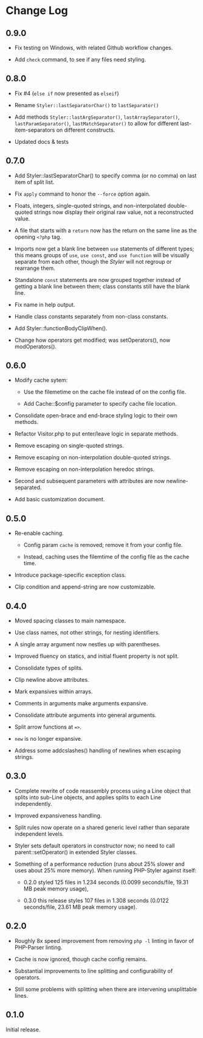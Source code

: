 # Change Log

## 0.9.0

- Fix testing on Windows, with related Github workflow changes.

- Add `check` command, to see if any files need styling.

## 0.8.0

- Fix #4 (`else if` now presented as `elseif`)

- Rename `Styler::lastSeparatorChar()` to `lastSeparator()`

- Add methods `Styler::lastArgSeparator()`, `lastArraySeparator()`, `lastParamSeparator()`, `lastMatchSeparator()` to allow for different last-item-separators on different constructs.

- Updated docs & tests

## 0.7.0

- Add Styler::lastSeparatorChar() to specify comma (or no comma) on last item of split list.

- Fix `apply` command to honor the `--force` option again.

- Floats, integers, single-quoted strings, and non-interpolated double-quoted strings now display their original raw value, not a reconstructed value.

- A file that starts with a `return` now has the return on the same line as the opening `<?php` tag.

- Imports now get a blank line between `use` statements of different types; this means groups of `use`, `use const`, and `use function` will be visually separate from each other, though the _Styler_ will not regroup or rearrange them.

- Standalone `const` statements are now grouped together instead of getting a blank line between them; class constants still have the blank line.

- Fix name in help output.

- Handle class constants separately from non-class constants.

- Add Styler::functionBodyClipWhen().

- Change how operators get modified; was setOperators(), now modOperators().

## 0.6.0

- Modify cache sytem:

    - Use the filemetime on the cache file instead of on the config file.

    - Add Cache::$config parameter to specify cache file location.

- Consolidate open-brace and end-brace styling logic to their own methods.

- Refactor Visitor.php to put enter/leave logic in separate methods.

- Remove escaping on single-quoted strings.

- Remove escaping on non-interpolation double-quoted strings.

- Remove escaping on non-interpolation heredoc strings.

- Second and subsequent parameters with attributes are now newline-separated.

- Add basic customization document.

## 0.5.0

- Re-enable caching.

    - Config param `cache` is removed; remove it from your config file.

    - Instead, caching uses the filemtime of the config file as the cache time.

- Introduce package-specific exception class.

- Clip condition and append-string are now customizable.

## 0.4.0

- Moved spacing classes to main namespace.

- Use class names, not other strings, for nesting identifiers.

- A single array argument now nestles up with parentheses.

- Improved fluency on statics, and initial fluent property is not split.

- Consolidate types of splits.

- Clip newline above attributes.

- Mark expansives within arrays.

- Comments in arguments make arguments expansive.

- Consolidate attribute arguments into general arguments.

- Split arrow functions at `=>`.

- `new` is no longer expansive.

- Address some addcslashes() handling of newlines when escaping strings.

## 0.3.0

- Complete rewrite of code reassembly process using a Line object that splits into sub-Line objects, and applies splits to each Line independently.

- Improved expansiveness handling.

- Split rules now operate on a shared generic level rather than separate independent levels.

- Styler sets default operators in constructor now; no need to call parent::setOperator() in extended Styler classes.

- Something of a performance reduction (runs about 25% slower and uses about 25% more memory). When running PHP-Styler against itself:

    - 0.2.0 styled 125 files in 1.234 seconds (0.0099 seconds/file, 19.31 MB peak memory usage),

    - 0.3.0 this release styles 107 files in 1.308 seconds (0.0122 seconds/file, 23.61 MB peak memory usage).

## 0.2.0

- Roughly 8x speed improvement from removing `php -l` linting in favor of PHP-Parser linting.

- Cache is now ignored, though cache config remains.

- Substantial improvements to line splitting and configurability of operators.

- Still some problems with splitting when there are intervening unsplittable lines.

## 0.1.0

Initial release.
